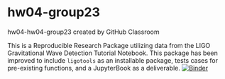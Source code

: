 # hw04-group23
hw04-hw04-group23 created by GitHub Classroom

This is a Reproducible Research Package utilizing data from the LIGO Gravitational Wave Detection Tutorial Notebook. This package has been improved to include `ligotools` as an installable package, tests cases for pre-existing functions, and a JupyterBook as a deliverable. 
[![Binder](https://mybinder.org/badge_logo.svg)](https://mybinder.org/v2/gh/UCB-stat-159-s23/hw04-group23/aa779f8f18942782720ff6d5fa0f2eac8ff85f01?urlpath=lab%2Ftree%2FLOSC_Event_tutorial.ipynb)
